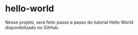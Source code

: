 # hello-world
Nesse projeto, será feito passo a passo do tutorial Hello World disponibilizado no GitHub.
